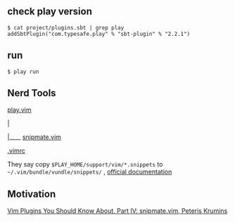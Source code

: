 
check play version
------------------

```
$ cat project/plugins.sbt | grep play
addSbtPlugin("com.typesafe.play" % "sbt-plugin" % "2.2.1")
```

run
-------

```
$ play run
```


Nerd Tools
-----------

[play.vim](https://github.com/rdolgushin/play.vim)

 |

 |____ [snipmate.vim](https://github.com/msanders/snipmate.vim)


[.vimrc](https://github.com/iPrayag/.dotfiles/blob/master/.vimrc)


They say copy `$PLAY_HOME/support/vim/*.snippets` to `~/.vim/bundle/vundle/snippets/`  , [official documentation](http://www.playframework.com/documentation/1.2.3/ide)


Motivation
--------------
[Vim Plugins You Should Know About, Part IV: snipmate.vim, Peteris Krumins](http://www.catonmat.net/blog/vim-plugins-snipmate-vim/)
